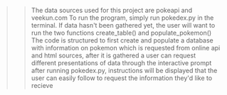 >> The data sources used for this project are pokeapi and veekun.com
>>To run the program, simply run pokedex.py in the terminal. If data hasn't been
gathered yet, the user will want to run the two functions create_table() and
populate_pokemon()
>>The code is structured to first create and populate a database with information on pokemon
which is requested from online api and html sources, after it is gathered a user
can request different presentations of data through the interactive prompt
>>after running pokedex.py, instructions will be displayed that the user can easily follow
to request the information they'd like to recieve
